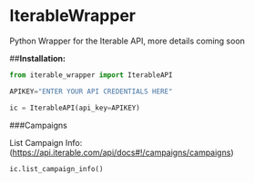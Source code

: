 # IterableWrapper
Python Wrapper for the Iterable API, more details coming soon

##**Installation:**

```python
from iterable_wrapper import IterableAPI

APIKEY="ENTER YOUR API CREDENTIALS HERE"

ic = IterableAPI(api_key=APIKEY)
```

###Campaigns

List Campaign Info: (https://api.iterable.com/api/docs#!/campaigns/campaigns)

```python
ic.list_campaign_info()
```

